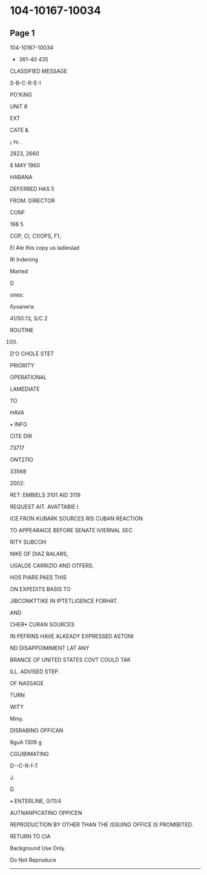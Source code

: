 # 104-10167-10034

## Page 1

104-10167-10034

- 361-40 435

CLASSIFIED MESSAGE

S-B-C-R-E-I

PO'KiNG

UNiT 8

EXT

CATE &

¡ то .

2823, 2660

6 MAY 1960

HABANA

DEFERRED HAS 5

FROM. DIRECTOR

CONF

198 5

COP, Cl, C1/OPS, F1,

El Ale this copy us ladieslad

RI Indening

Marted

D

ones:

бухалига:

41/50:13, S/C 2

ROUTINE

100.

D'O CHOLE STET

PRIORITY

OPERATIONAL

LAMEDIATE

TO

HAVA

• INFO

CITE DIR

73717

ONT27IO

33568

2002:

RET: EMBIELS 3101 AID 3119

REQUEST AIT. AVATTABIE I

ICE FRON KUBARK SOURCES RIS CUBAN REACTION

TO APPEARAICE BEFORE SENATE IVIERNAL SEC

RITY SUBCOH

NIKE OF DIAZ BALARS,

UGALDE CARRIZIO AND OTFERS.

HOS PIARS PAES THIS

ON EXPEDITS BASIS TO

JIBCONKTTIKE IN IPTETLIGENCE FORHAT.

AND

CHER• CURAN SOURCES

IN PEFRINS HAVE ALKEADY EXPRESSED ASTONI

ND DISAPPOIMIMENT LAT ANY

BRANCE OF UNITED STATES COVT COULD TAK

ILL. ADVISED STEP.

OF NASSAGE

TURN

WITY

Mmy.

DISRABINO OFFICAN

8guA 1309 g

CGUIBIMATING

D--C-R-f-T

J.

D.

• ENTERLINE, 0/11/4

AUTNANPICATINO OPPICEN

REPRODUCTION BY OTHER THAN THE ISSUING OFFICE IS PROMIBITED.

RETURN TO CIA

Background Use Only.

Do Not Reproduce

---

